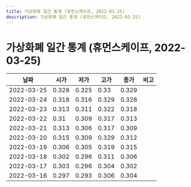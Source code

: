 ```yaml
---
title: 가상화폐 일간 통계 (휴먼스케이프, 2022-03-25)
description: 가상화폐 일간 통계 (휴먼스케이프, 2022-03-25)
---
```


가상화폐 일간 통계 (휴먼스케이프, 2022-03-25)
===

|날짜|시가|저가|고가|종가|비고|
|--|--|--|--|--|--|
|2022-03-25|0.328|0.325|0.33|0.329|    |
|2022-03-24|0.318|0.316|0.329|0.328|    |
|2022-03-23|0.313|0.311|0.322|0.318|    |
|2022-03-22|0.31|0.309|0.317|0.313|    |
|2022-03-21|0.313|0.306|0.317|0.309|    |
|2022-03-20|0.315|0.309|0.329|0.312|    |
|2022-03-19|0.306|0.305|0.319|0.315|    |
|2022-03-18|0.302|0.296|0.311|0.306|    |
|2022-03-17|0.303|0.296|0.304|0.302|    |
|2022-03-16|0.297|0.293|0.306|0.304|    |
